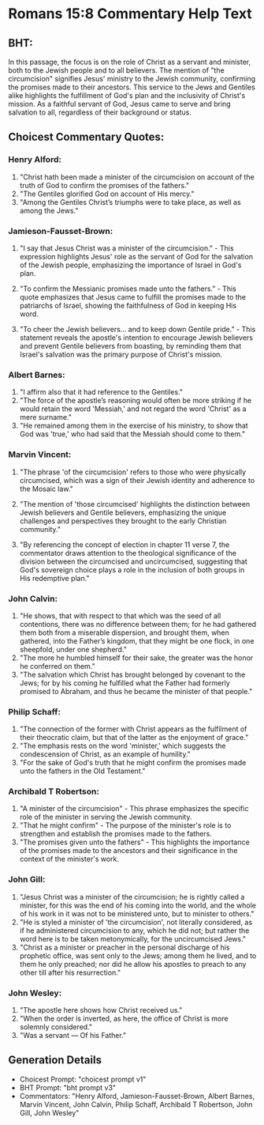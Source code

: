 # Romans 15:8 Commentary Help Text

## BHT:
In this passage, the focus is on the role of Christ as a servant and minister, both to the Jewish people and to all believers. The mention of "the circumcision" signifies Jesus' ministry to the Jewish community, confirming the promises made to their ancestors. This service to the Jews and Gentiles alike highlights the fulfillment of God's plan and the inclusivity of Christ's mission. As a faithful servant of God, Jesus came to serve and bring salvation to all, regardless of their background or status.

## Choicest Commentary Quotes:
### Henry Alford:
1. "Christ hath been made a minister of the circumcision on account of the truth of God to confirm the promises of the fathers." 
2. "The Gentiles glorified God on account of His mercy." 
3. "Among the Gentiles Christ’s triumphs were to take place, as well as among the Jews."

### Jamieson-Fausset-Brown:
1. "I say that Jesus Christ was a minister of the circumcision." - This expression highlights Jesus' role as the servant of God for the salvation of the Jewish people, emphasizing the importance of Israel in God's plan.

2. "To confirm the Messianic promises made unto the fathers." - This quote emphasizes that Jesus came to fulfill the promises made to the patriarchs of Israel, showing the faithfulness of God in keeping His word.

3. "To cheer the Jewish believers... and to keep down Gentile pride." - This statement reveals the apostle's intention to encourage Jewish believers and prevent Gentile believers from boasting, by reminding them that Israel's salvation was the primary purpose of Christ's mission.

### Albert Barnes:
1. "I affirm also that it had reference to the Gentiles."
2. "The force of the apostle’s reasoning would often be more striking if he would retain the word 'Messiah,' and not regard the word 'Christ' as a mere surname."
3. "He remained among them in the exercise of his ministry, to show that God was 'true,' who had said that the Messiah should come to them."

### Marvin Vincent:
1. "The phrase 'of the circumcision' refers to those who were physically circumcised, which was a sign of their Jewish identity and adherence to the Mosaic law." 

2. "The mention of 'those circumcised' highlights the distinction between Jewish believers and Gentile believers, emphasizing the unique challenges and perspectives they brought to the early Christian community." 

3. "By referencing the concept of election in chapter 11 verse 7, the commentator draws attention to the theological significance of the division between the circumcised and uncircumcised, suggesting that God's sovereign choice plays a role in the inclusion of both groups in His redemptive plan."

### John Calvin:
1. "He shows, that with respect to that which was the seed of all contentions, there was no difference between them; for he had gathered them both from a miserable dispersion, and brought them, when gathered, into the Father’s kingdom, that they might be one flock, in one sheepfold, under one shepherd."
2. "The more he humbled himself for their sake, the greater was the honor he conferred on them."
3. "The salvation which Christ has brought belonged by covenant to the Jews; for by his coming he fulfilled what the Father had formerly promised to Abraham, and thus he became the minister of that people."

### Philip Schaff:
1. "The connection of the former with Christ appears as the fulfilment of their theocratic claim, but that of the latter as the enjoyment of grace." 
2. "The emphasis rests on the word 'minister,' which suggests the condescension of Christ, as an example of humility."
3. "For the sake of God's truth that he might confirm the promises made unto the fathers in the Old Testament."

### Archibald T Robertson:
1. "A minister of the circumcision" - This phrase emphasizes the specific role of the minister in serving the Jewish community.
2. "That he might confirm" - The purpose of the minister's role is to strengthen and establish the promises made to the fathers.
3. "The promises given unto the fathers" - This highlights the importance of the promises made to the ancestors and their significance in the context of the minister's work.

### John Gill:
1. "Jesus Christ was a minister of the circumcision; he is rightly called a minister, for this was the end of his coming into the world, and the whole of his work in it was not to be ministered unto, but to minister to others."
2. "He is styled a minister of 'the circumcision', not literally considered, as if he administered circumcision to any, which he did not; but rather the word here is to be taken metonymically, for the uncircumcised Jews."
3. "Christ as a minister or preacher in the personal discharge of his prophetic office, was sent only to the Jews; among them he lived, and to them he only preached; nor did he allow his apostles to preach to any other till after his resurrection."

### John Wesley:
1. "The apostle here shows how Christ received us."
2. "When the order is inverted, as here, the office of Christ is more solemnly considered."
3. "Was a servant — Of his Father."


## Generation Details
- Choicest Prompt: "choicest prompt v1"
- BHT Prompt: "bht prompt v3"
- Commentators: "Henry Alford, Jamieson-Fausset-Brown, Albert Barnes, Marvin Vincent, John Calvin, Philip Schaff, Archibald T Robertson, John Gill, John Wesley"
